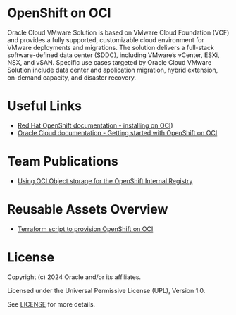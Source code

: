
# OpenShift on OCI
 
Oracle Cloud VMware Solution is based on VMware Cloud Foundation (VCF) and provides a fully supported, customizable cloud environment for VMware deployments and migrations. The solution delivers a full-stack software-defined data center (SDDC), including VMware’s vCenter, ESXi, NSX, and vSAN. Specific use cases targeted by Oracle Cloud VMware Solution include data center and application migration, hybrid extension, on-demand capacity, and disaster recovery. 

 
# Useful Links

- [Red Hat OpenShift documentation - installing on OCI](https://docs.openshift.com/container-platform/4.16/installing/installing_oci/installing-oci-assisted-installer.html))
- [Oracle Cloud documentation - Getting started with OpenShift on OCI](https://docs.oracle.com/en-us/iaas/Content/openshift-on-oci/overview.htm)

# Team Publications

- [Using OCI Object storage for the OpenShift Internal Registry](enable-image/registry/READMME.md)
  

# Reusable Assets Overview

- [Terraform script to provision OpenShift on OCI](https://github.com/oracle-quickstart/oci-openshift)
  

# License

Copyright (c) 2024 Oracle and/or its affiliates.

Licensed under the Universal Permissive License (UPL), Version 1.0.

See [LICENSE](https://github.com/oracle-devrel/technology-engineering/blob/main/LICENSE) for more details.

[def]: #useful-links
[def2]: def
